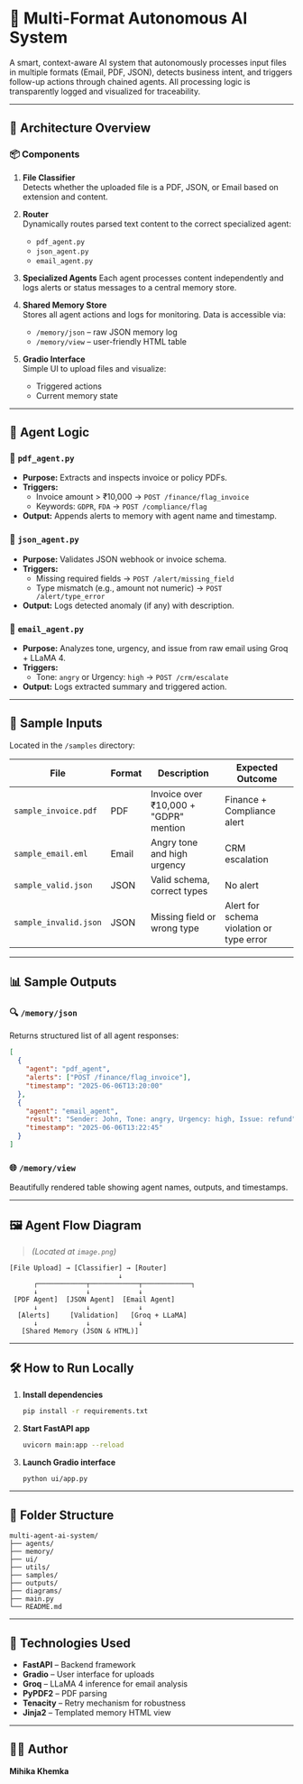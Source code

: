 
# 🤖 Multi-Format Autonomous AI System

A smart, context-aware AI system that autonomously processes input files in multiple formats (Email, PDF, JSON), detects business intent, and triggers follow-up actions through chained agents. All processing logic is transparently logged and visualized for traceability.

---

## 🚀 Architecture Overview

### 📦 Components

1. **File Classifier**  
   Detects whether the uploaded file is a PDF, JSON, or Email based on extension and content.

2. **Router**  
   Dynamically routes parsed text content to the correct specialized agent:
   - `pdf_agent.py`
   - `json_agent.py`
   - `email_agent.py`

3. **Specialized Agents**
   Each agent processes content independently and logs alerts or status messages to a central memory store.

4. **Shared Memory Store**  
   Stores all agent actions and logs for monitoring. Data is accessible via:
   - `/memory/json` – raw JSON memory log
   - `/memory/view` – user-friendly HTML table

5. **Gradio Interface**  
   Simple UI to upload files and visualize:
   - Triggered actions
   - Current memory state

---

## 🧠 Agent Logic

### 📄 `pdf_agent.py`
- **Purpose:** Extracts and inspects invoice or policy PDFs.
- **Triggers:**
  - Invoice amount > ₹10,000 → `POST /finance/flag_invoice`
  - Keywords: `GDPR`, `FDA` → `POST /compliance/flag`
- **Output:** Appends alerts to memory with agent name and timestamp.

### 🧾 `json_agent.py`
- **Purpose:** Validates JSON webhook or invoice schema.
- **Triggers:**
  - Missing required fields → `POST /alert/missing_field`
  - Type mismatch (e.g., amount not numeric) → `POST /alert/type_error`
- **Output:** Logs detected anomaly (if any) with description.

### 📨 `email_agent.py`
- **Purpose:** Analyzes tone, urgency, and issue from raw email using Groq + LLaMA 4.
- **Triggers:**
  - Tone: `angry` or Urgency: `high` → `POST /crm/escalate`
- **Output:** Logs extracted summary and triggered action.

---

## 🧪 Sample Inputs

Located in the `/samples` directory:

| File                | Format | Description                             | Expected Outcome                          |
|---------------------|--------|-----------------------------------------|--------------------------------------------|
| `sample_invoice.pdf`| PDF    | Invoice over ₹10,000 + "GDPR" mention   | Finance + Compliance alert                 |
| `sample_email.eml`  | Email  | Angry tone and high urgency             | CRM escalation                             |
| `sample_valid.json` | JSON   | Valid schema, correct types             | No alert                                   |
| `sample_invalid.json`| JSON  | Missing field or wrong type             | Alert for schema violation or type error   |

---

## 📊 Sample Outputs

### 🔍 `/memory/json`  
Returns structured list of all agent responses:
```json
[
  {
    "agent": "pdf_agent",
    "alerts": ["POST /finance/flag_invoice"],
    "timestamp": "2025-06-06T13:20:00"
  },
  {
    "agent": "email_agent",
    "result": "Sender: John, Tone: angry, Urgency: high, Issue: refund",
    "timestamp": "2025-06-06T13:22:45"
  }
]
```

### 🌐 `/memory/view`  
Beautifully rendered table showing agent names, outputs, and timestamps.

---

## 🖼️ Agent Flow Diagram

> *(Located at `image.png`)*

```
[File Upload] → [Classifier] → [Router]
                           ↓
      ┌────────────┬────────────┬────────────┐
      ↓            ↓            ↓
 [PDF Agent]  [JSON Agent]  [Email Agent]
      ↓            ↓            ↓
  [Alerts]     [Validation]   [Groq + LLaMA]
      ↓            ↓            ↓
   [Shared Memory (JSON & HTML)]
```

---

## 🛠️ How to Run Locally

1. **Install dependencies**
   ```bash
   pip install -r requirements.txt
   ```

2. **Start FastAPI app**
   ```bash
   uvicorn main:app --reload
   ```

3. **Launch Gradio interface**
   ```bash
   python ui/app.py
   ```

---

## 📁 Folder Structure

```
multi-agent-ai-system/
├── agents/
├── memory/
├── ui/
├── utils/
├── samples/
├── outputs/
├── diagrams/
├── main.py
└── README.md
```

---

## 🧩 Technologies Used

- **FastAPI** – Backend framework
- **Gradio** – User interface for uploads
- **Groq** – LLaMA 4 inference for email analysis
- **PyPDF2** – PDF parsing
- **Tenacity** – Retry mechanism for robustness
- **Jinja2** – Templated memory HTML view

---

## 🙋‍♀️ Author

**Mihika Khemka**

